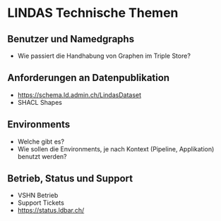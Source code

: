 # LINDAS Technische Themen

## Benutzer und Namedgraphs
* Wie passiert die Handhabung von Graphen im Triple Store?

## Anforderungen an Datenpublikation
* https://schema.ld.admin.ch/LindasDataset
* SHACL Shapes

## Environments
* Welche gibt es?
* Wie sollen die Environments, je nach Kontext (Pipeline, Applikation) benutzt werden?

## Betrieb, Status und Support
* VSHN Betrieb
* Support Tickets
* https://status.ldbar.ch/
